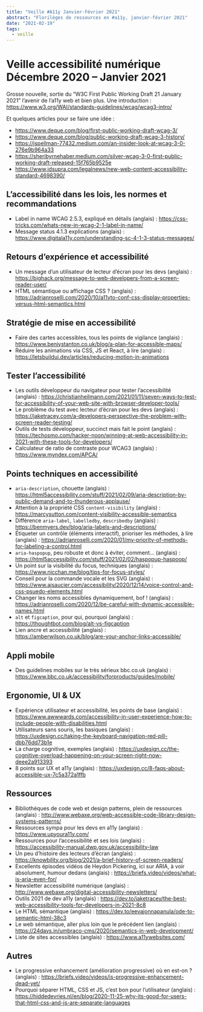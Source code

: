 ```yaml
---
title: "Veille #A11y Janvier-Février 2021"
abstract: "Florilèges de ressources en #a11y, janvier-février 2021"
date: "2021-02-19"
tags:
  - veille
---
```


# Veille accessibilité numérique Décembre 2020 – Janvier 2021

Grosse nouvelle, sortie du “W3C First Public Working Draft 21 January 2021” l’avenir de l’a11y web et bien plus. Une introduction&nbsp;: https://www.w3.org/WAI/standards-guidelines/wcag/wcag3-intro/ 

Et quelques articles pour se faire une idée&nbsp;: 

- https://www.deque.com/blog/first-public-working-draft-wcag-3/ 
- https://www.deque.com/blog/public-working-draft-wcag-3-history/
- https://jspellman-77432.medium.com/an-insider-look-at-wcag-3-0-276e9b964a33 
- https://sheribyrnehaber.medium.com/silver-wcag-3-0-first-public-working-draft-released-15f765b9525e 
- https://www.jdsupra.com/legalnews/new-web-content-accessibility-standard-4698390/ 

## L’accessibilité dans les lois, les normes et recommandations

- Label in name WCAG 2.5.3, expliqué en détails (anglais)&nbsp;: https://css-tricks.com/whats-new-in-wcag-2-1-label-in-name/ 
- Message status 4.1.3 explications (anglais)&nbsp;: https://www.digitala11y.com/understanding-sc-4-1-3-status-messages/ 

## Retours d’expérience et accessibilité

- Un message d’un utilisateur de lecteur d’écran pour les devs (anglais)&nbsp;: https://bighack.org/message-to-web-developers-from-a-screen-reader-user/ 
- HTML sémantique ou affichage CSS ? (anglais)&nbsp;: https://adrianroselli.com/2020/10/a11yto-conf-css-display-properties-versus-html-semantics.html 

## Stratégie de mise en accessibilité

- Faire des cartes accessibles, tous les points de vigilance (anglais)&nbsp;: https://www.benjystanton.co.uk/blog/a-plan-for-accessible-maps/ 
- Réduire les animations via CSS, JS et React, à lire (anglais)&nbsp;: https://letsbuildui.dev/articles/reducing-motion-in-animations 

## Tester l’accessibilité

- Les outils développeur du navigateur pour tester l’accessibilité (anglais)&nbsp;: https://christianheilmann.com/2021/01/11/seven-ways-to-test-for-accessibility-of-your-web-site-with-browser-developer-tools/ 
- Le problème du test avec lecteur d’écran pour les devs (anglais)&nbsp;: https://jaketracey.com/a-developers-perspective-the-problem-with-screen-reader-testing/ 
- Outils de tests développeur, succinct mais fait le point (anglais)&nbsp;: https://techosmo.com/hacker-noon/winning-at-web-accessibility-in-2021-with-these-tools-for-developers/ 
- Calculateur de ratio de contraste pour WCAG3 (anglais)&nbsp;: https://www.myndex.com/APCA/ 

## Points techniques en accessibilité

- `aria-description`, chouette (anglais)&nbsp;: https://html5accessibility.com/stuff/2021/02/09/aria-description-by-public-demand-and-to-thunderous-applause/ 
- Attention à la propriété CSS `content-visibility` (anglais)&nbsp;: https://marcysutton.com/content-visibility-accessible-semantics 
- Différence `aria-label`, `labelledby`, `describedby` (anglais)&nbsp;: https://benmyers.dev/blog/aria-labels-and-descriptions/ 
- Étiqueter un contrôle (éléments interactif), prioriser les méthodes, à lire (anglais)&nbsp;: https://adrianroselli.com/2020/01/my-priority-of-methods-for-labeling-a-control.html 
- `aria-haspopup`, peu robuste et donc à éviter, comment… (anglais)&nbsp;: https://html5accessibility.com/stuff/2021/02/02/haspopup-haspoop/ 
- Un point sur la visibilité du focus, techniques (anglais)&nbsp;: https://www.nicchan.me/blog/tips-for-focus-styles/ 
- Conseil pour la commande vocale et les SVG (anglais)&nbsp;: https://www.ajsaucier.com/accessibility/2020/12/14/voice-control-and-css-psuedo-elements.html 
- Changer les noms accessibles dynamiquement, bof ! (anglais)&nbsp;: https://adrianroselli.com/2020/12/be-careful-with-dynamic-accessible-names.html 
- `alt` et `figcaption`, pour qui, pourquoi (anglais)&nbsp;: https://thoughtbot.com/blog/alt-vs-figcaption 
- Lien ancre et accessibilité (anglais)&nbsp;: https://amberwilson.co.uk/blog/are-your-anchor-links-accessible/ 

## Appli mobile

- Des guidelines mobiles sur le très sérieux bbc.co.uk (anglais)&nbsp;: https://www.bbc.co.uk/accessibility/forproducts/guides/mobile/ 

## Ergonomie, UI & UX

- Expérience utilisateur et accessibilité, les points de base (anglais)&nbsp;: https://www.awwwards.com/accessibility-in-user-experience-how-to-include-people-with-disabilities.html 
- Utilisateurs sans souris, les basiques (anglais)&nbsp;: https://uxdesign.cc/taking-the-keyboard-navigation-red-pill-dbb76dd73b1e 
- La charge cognitive, exemples (anglais)&nbsp;: https://uxdesign.cc/the-cognitive-overload-happening-on-your-screen-right-now-deee2a913393 
- 8 points sur UX et a11y (anglais)&nbsp;: https://uxdesign.cc/8-faqs-about-accessible-ux-7c5a372a1ffb 

## Ressources

- Bibliothèques de code web et design patterns, plein de ressources (anglais)&nbsp;: http://www.webaxe.org/web-accessible-code-library-design-systems-patterns/ 
- Ressources sympa pour les devs en a11y (anglais)&nbsp;: https://www.upyoura11y.com/ 
- Ressources pour l’accessibilité et ses lois (anglais)&nbsp;: https://accessibility-manual.dwp.gov.uk/accessibility-law 
- Un peu d’histoire des lecteurs d’écran (anglais)&nbsp;: https://knowbility.org/blog/2021/a-brief-history-of-screen-readers/ 
- Excellents épisodes vidéos de Heydon Pickering, ici sur ARIA, à voir absolument, humour dedans (anglais)&nbsp;: https://briefs.video/videos/what-is-aria-even-for/ 
- Newsletter accessibilité numérique (anglais)&nbsp;: http://www.webaxe.org/digital-accessibility-newsletters/ 
- Outils 2021 de dev a11y (anglais)&nbsp;: https://dev.to/jaketracey/the-best-web-accessibility-tools-for-developers-in-2021-8c8 
- Le HTML sémantique (anglais)&nbsp;: https://dev.to/eevajonnapanula/ode-to-semantic-html-38c3 
- Le web sémantique, aller plus loin que le précédent lien (anglais)&nbsp;: https://24days.in/umbraco-cms/2020/semantics-in-web-development/ 
- Liste de sites accessibles (anglais)&nbsp;: https://www.a11ywebsites.com/ 

## Autres

- Le progressive enhancement (amélioration progressive) où en est-on ? (anglais)&nbsp;: https://briefs.video/videos/is-progressive-enhancement-dead-yet/ 
- Pourquoi séparer HTML, CSS et JS, c’est bon pour l’utilisateur (anglais)&nbsp;: https://hiddedevries.nl/en/blog/2020-11-25-why-its-good-for-users-that-html-css-and-js-are-separate-languages 
